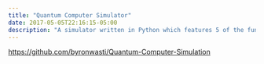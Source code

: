 ```yaml
---
title: "Quantum Computer Simulator"
date: 2017-05-05T22:16:15-05:00
description: "A simulator written in Python which features 5 of the fundamental quantum logic gates: X, Y, Z, Hadamard and CNOT."
---
```


https://github.com/byronwasti/Quantum-Computer-Simulation
